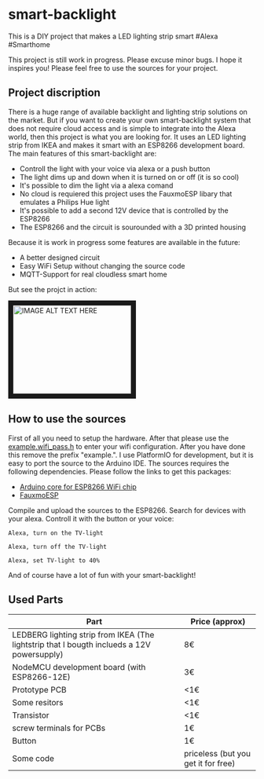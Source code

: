 # smart-backlight
This is a DIY project that makes a LED lighting strip smart #Alexa #Smarthome

This project is still work in progress. Please excuse minor bugs. I hope it inspires you! Please feel free to use the sources for your project.

## Project discription 
There is a huge range of available backlight and lighting strip solutions on the market. But if you want to create your own smart-backlight system that does not require cloud access and is simple to integrate into the Alexa world, then this project is what you are looking for. It uses an LED lighting strip from IKEA and makes it smart with an ESP8266 development board. The main features of this smart-backlight are:
* Controll the light with your voice via alexa or a push button
* The light dims up and down when it is turned on or off (it is so cool)
* It's possible to dim the light via a alexa comand
* No cloud is requiered this project uses the FauxmoESP libary that emulates a Philips Hue light
* It's possible to add a second 12V device that is controlled by the ESP8266
* The ESP8266 and the circuit is sourounded with a 3D printed housing

Because it is work in progress some features are available in the future:
* A better designed circuit
* Easy WiFi Setup without changing the source code
* MQTT-Support for real cloudless smart home

But see the projct in action:

<a href="http://www.youtube.com/watch?feature=player_embedded&v=YOUTUBE_VIDEO_ID_HERE
" target="_blank"><img src="http://img.youtube.com/vi/YOUTUBE_VIDEO_ID_HERE/0.jpg" 
alt="IMAGE ALT TEXT HERE" width="240" height="180" border="10" /></a>

## How to use the sources
First of all you need to setup the hardware. After that please use the [example.wifi_pass.h](/pio_project/src/example.wifi_pass.h) to enter your wifi configuration. After you have done this remove the prefix "example.". 
I use PlatformIO for development, but it is easy to port the source to the Arduino IDE. The sources requires the following dependencies. Please follow the links to get this packages:
* [Arduino core for ESP8266 WiFi chip](https://github.com/esp8266/Arduino)
* [FauxmoESP](https://github.com/simap/fauxmoesp)

Compile and upload the sources to the ESP8266. Search for devices with your alexa. Controll it with the button or your voice:

```
Alexa, turn on the TV-light
```

```
Alexa, turn off the TV-light
```

```
Alexa, set TV-light to 40%
```

And of course have a lot of fun with your smart-backlight!
## Used Parts
|Part|Price (approx)|
|---|---|
|LEDBERG lighting strip from IKEA (The lightstrip that I bougth inclueds a 12V powersupply)|8€|
|NodeMCU development board (with ESP8266-12E)  |3€|
|Prototype PCB|<1€|
|Some resitors|<1€|
|Transistor|<1€|
|screw terminals for PCBs|1€|
|Button|1€|
|Some code|priceless (but you get it for free)|

